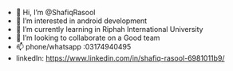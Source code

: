 - 👋 Hi, I’m @ShafiqRasool
- 👀 I’m interested in android development
- 🌱 I’m currently learning in Riphah International University
- 💞️ I’m looking to collaborate on a Good team
- 📫 phone/whatsapp :03174940495
-    linkedIn:   https://www.linkedin.com/in/shafiq-rasool-6981011b9/      

<!---
ShafiqRasool/ShafiqRasool is a ✨ special ✨ repository because its `README.md` (this file) appears on your GitHub profile.
You can click the Preview link to take a look at your changes.
--->
